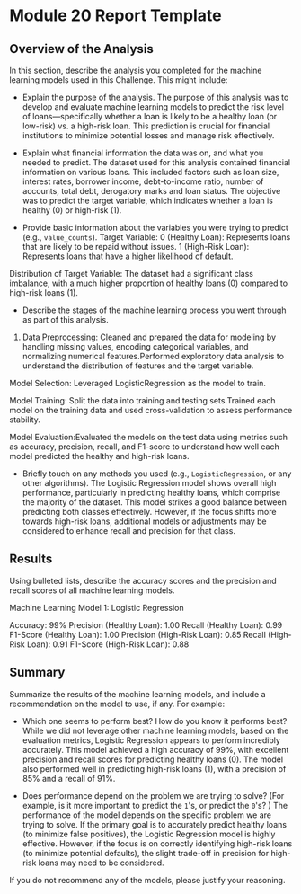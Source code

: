 # Module 20 Report Template

## Overview of the Analysis

In this section, describe the analysis you completed for the machine learning models used in this Challenge. This might include:

* Explain the purpose of the analysis.
The purpose of this analysis was to develop and evaluate machine learning models to predict the risk level of loans—specifically whether a loan is likely to be a healthy loan (or low-risk) vs. a high-risk loan. This prediction is crucial for financial institutions to minimize potential losses and manage risk effectively.

* Explain what financial information the data was on, and what you needed to predict.
The dataset used for this analysis contained financial information on various loans. This included factors such as loan size, interest rates, borrower income, debt-to-income ratio, number of accounts, total debt, derogatory marks and loan status. The objective was to predict the target variable, which indicates whether a loan is healthy (0) or high-risk (1).

* Provide basic information about the variables you were trying to predict (e.g., `value_counts`).
Target Variable:
0 (Healthy Loan): Represents loans that are likely to be repaid without issues.
1 (High-Risk Loan): Represents loans that have a higher likelihood of default.

Distribution of Target Variable:
The dataset had a significant class imbalance, with a much higher proportion of healthy loans (0) compared to high-risk loans (1).

* Describe the stages of the machine learning process you went through as part of this analysis.
1. Data Preprocessing: Cleaned and prepared the data for modeling by handling missing values, encoding categorical variables, and normalizing numerical features.Performed exploratory data analysis to understand the distribution of features and the target variable.

Model Selection: Leveraged LogisticRegression as the model to train. 

Model Training: Split the data into training and testing sets.Trained each model on the training data and used cross-validation to assess performance stability.

Model Evaluation:Evaluated the models on the test data using metrics such as accuracy, precision, recall, and F1-score to understand how well each model predicted the healthy and high-risk loans.

* Briefly touch on any methods you used (e.g., `LogisticRegression`, or any other algorithms).
The Logistic Regression model shows overall high performance, particularly in predicting healthy loans, which comprise the majority of the dataset. This model strikes a good balance between predicting both classes effectively. However, if the focus shifts more towards high-risk loans, additional models or adjustments may be considered to enhance recall and precision for that class.

## Results

Using bulleted lists, describe the accuracy scores and the precision and recall scores of all machine learning models.

Machine Learning Model 1: Logistic Regression

Accuracy: 99%
Precision (Healthy Loan): 1.00
Recall (Healthy Loan): 0.99
F1-Score (Healthy Loan): 1.00
Precision (High-Risk Loan): 0.85
Recall (High-Risk Loan): 0.91
F1-Score (High-Risk Loan): 0.88

## Summary

Summarize the results of the machine learning models, and include a recommendation on the model to use, if any. For example:

* Which one seems to perform best? How do you know it performs best?
While we did not leverage other machine learning models, based on the evaluation metrics, Logistic Regression appears to perform incredibly accurately. This model achieved a high accuracy of 99%, with excellent precision and recall scores for predicting healthy loans (0). The model also performed well in predicting high-risk loans (1), with a precision of 85% and a recall of 91%.

* Does performance depend on the problem we are trying to solve? (For example, is it more important to predict the `1`'s, or predict the `0`'s? )
The performance of the model depends on the specific problem we are trying to solve. If the primary goal is to accurately predict healthy loans (to minimize false positives), the Logistic Regression model is highly effective. However, if the focus is on correctly identifying high-risk loans (to minimize potential defaults), the slight trade-off in precision for high-risk loans may need to be considered.

If you do not recommend any of the models, please justify your reasoning.
